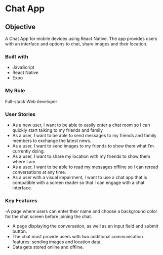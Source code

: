 # Chat App

## Objective

A Chat App for mobile devices using React Native. The app provides users with an interface and options to chat, share images and their location.

### Built with

- JavaScript
- React Native
- Expo

### My Role

Full-stack Web developer

### User Stories

- As a new user, I want to be able to easily enter a chat room so I can quickly start talking to my friends and family
- As a user, I want to be able to send messages to my friends and family members to exchange
  the latest news.
- As a user, I want to send images to my friends to show them what I’m currently doing.
- As a user, I want to share my location with my friends to show them where I am.
- As a user, I want to be able to read my messages offline so I can reread conversations at any time.
- As a user with a visual impairment, I want to use a chat app that is compatible with a screen reader so that I can engage with a chat interface.

### Key Features

-A page where users can enter their name and choose a background color for the chat screen
before joining the chat.

- A page displaying the conversation, as well as an input field and submit button.
- The chat must provide users with two additional communication features: sending images and location data.
- Data gets stored online and offline.